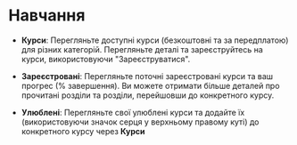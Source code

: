 # **Навчання**

- **Курси**: Перегляньте доступні курси (безкоштовні та за передплатою) для різних категорій. Перегляньте деталі та зареєструйтесь на курси, використовуючи "Зареєструватися".

- **Зареєстровані**: Перегляньте поточні зареєстровані курси та ваш прогрес (% завершення). Ви можете отримати більше деталей про прочитані розділи та розділи, перейшовши до конкретного курсу.

- **Улюблені**: Перегляньте свої улюблені курси та додайте їх (використовуючи значок серця у верхньому правому куті) до конкретного курсу через **Курси**
